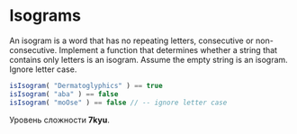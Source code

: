 # Isograms

An isogram is a word that has no repeating letters, consecutive or non-consecutive. Implement a function that determines whether a string that contains only letters is an isogram. Assume the empty string is an isogram. Ignore letter case.

```javascript
isIsogram( "Dermatoglyphics" ) == true
isIsogram( "aba" ) == false
isIsogram( "moOse" ) == false // -- ignore letter case
```

Уровень сложности **7kyu**.

